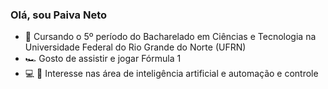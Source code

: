 ### Olá, sou Paiva Neto

- :school: Cursando o 5º período do Bacharelado em Ciências e Tecnologia na Universidade Federal do Rio Grande do Norte (UFRN)
- 🏎️ Gosto de assistir e jogar Fórmula 1 
- :computer: :robot: Interesse nas área de inteligência artificial e automação e controle


<br/>
<br/>

